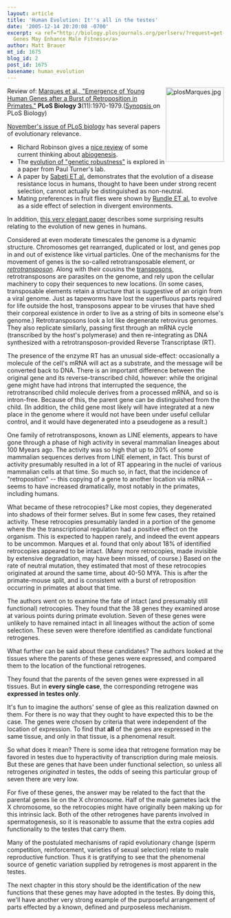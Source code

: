 ```yaml
---
layout: article
title: 'Human Evolution: It''s all in the testes'
date: '2005-12-14 20:20:08 -0700'
excerpt: <a ref="http://biology.plosjournals.org/perlserv/?request=get-document&doi=10.1371/journal.pbio.0030399">Retrocopied
  Genes May Enhance Male Fitness</a>
author: Matt Brauer
mt_id: 1675
blog_id: 2
post_id: 1675
basename: human_evolution
---
```

[<img src="/PT/uploads/2006/plosMarques-thumb.jpg" alt="plosMarques.jpg" width="135" height="173" style="float:right;" />](/uploads/2006/plosMarques.jpg)
Review of: [
Marques et al., "Emergence of Young Human Genes after a Burst of Retroposition in Primates."](http://biology.plosjournals.org/perlserv/?request=get-pdf&amp;file=10.1371_journal.pbio.0030357-S.pdf)
**PLoS Biology 3**(11):1970-1979.([Synopsis ](http://biology.plosjournals.org/perlserv/?request=get-document&amp;doi=10.1371/journal.pbio.0030399) on PLoS Biology)

[
November's issue of PLoS biology](http://biology.plosjournals.org/perlserv/?request=get-toc&amp;issn=1545-7885&amp;volume=3&amp;issue=11) has several papers of evolutionary relevance. 



* Richard Robinson gives a [
nice review](http://biology.plosjournals.org/perlserv/?request=get-pdf&amp;file=10.1371_journal.pbio.0030396-S.pdf)
of some current thinking about [
abiogenesis](http://wiki.cotch.net/index.php/Abiogenesis).
* The
[
evolution of "genetic robustness"](http://biology.plosjournals.org/perlserv/?request=get-pdf&amp;file=10.1371_journal.pbio.0030381-S.pdf)
is explored in a paper from Paul Turner's lab.
* A paper by 
[
Sabeti ET al.](http://biology.plosjournals.org/perlserv/?request=get-pdf&amp;file=10.1371_journal.pbio.0030378-S.pdf)
demonstrates that the evolution of a disease resistance locus in humans, thought to have been under strong recent selection, cannot actually be distinguished as non-neutral.
* Mating preferences in fruit flies were shown by 
[
Rundle ET al.](http://biology.plosjournals.org/perlserv/?request=get-pdf&amp;file=10.1371_journal.pbio.0030368-S.pdf)
to evolve as a side effect of selection in divergent environments.


In addition, [this very elegant paper](http://biology.plosjournals.org/perlserv/?request=get-pdf&amp;file=10.1371_journal.pbio.0030357-S.pdf) describes some surprising results relating to the evolution of new genes in humans.

Considered at even moderate timescales the genome is a dynamic structure. Chromosomes get rearranged, duplicated or lost, and genes pop in and out of existence like virtual particles. One of the mechanisms for the movement of genes is the so-called retrotransposable element, or [_retrotransposon_](http://en.wikipedia.org/wiki/Retrotransposon). Along with their cousins the [transposons](http://en.wikipedia.org/wiki/Transposon), retrotransposons are parasites on the genome, and rely upon the cellular machinery to copy their sequences to new locations. (In some cases, transposable elements retain a structure that is suggestive of an origin from a viral genome. Just as tapeworms have lost the superfluous parts required for life outside the host, transposons appear to be viruses that have shed their corporeal existence in order to live as a string of bits in someone else's genome.) Retrotransposons look a lot like degenerate retrovirus genomes. They also replicate similarly, passing first through an mRNA cycle (transcribed by the host's polymerase) and then re-integrating as DNA  synthesized with a retrotransposon-provided Reverse Transcriptase (RT).

The presence of the enzyme RT has an unusual side-effect: occasionally a molecule of the cell's mRNA will act as a substrate, and the message will be converted back to DNA. There is an important difference between the original gene and its reverse-transcribed child, however: while the original gene might have had introns that interrupted the sequence, the retrotranscribed child molecule derives from a processed mRNA, and so is intron-free. Because of this, the parent gene can be distinguished from the child. (In addition, the child gene most likely will have integrated at a new place in the genome where it would not have been under useful cellular control, and it would have degenerated into a pseudogene as a result.)

One family of retrotransposons, known as LINE elements, appears to have gone through a phase of high activity in several mammalian lineages about 100 Myears ago. The activity was so high that up to 20% of some mammalian sequences derives from LINE element, in fact. This burst of activity presumably resulted in a lot of RT appearing in the nuclei of various mammalian cells at that time. So much so, in fact, that the incidence of "retroposition" -- this copying of a gene to another location via mRNA -- seems to have increased dramatically, most notably in the primates, including humans.

What became of these retrocopies? Like most copies, they degenerated into shadows of their former selves. But in some few cases, they retained activity. These retrocopies presumably landed in a portion of the genome where the the transcriptional regulation had a positive effect on the organism. This is expected to happen rarely, and indeed the event appears to be uncommon. Marques et al. found that only about 18% of identified retrocopies appeared to be intact. (Many more retrocopies, made invisible by extensive degradation, may have been missed, of course.) Based on the rate of neutral mutation, they estimated that most of these retrocopies originated at around the same time, about 40-50 MYA. This is after the primate-mouse split, and is consistent with a burst of retroposition occurring in primates at about that time.

The authors went on to examine the fate of intact (and presumably still functional) retrocopies. They found that the 38 genes they examined arose at various points during primate evolution. Seven of these genes were unlikely to have remained intact in all lineages without the action of some selection. These seven were therefore identified as candidate functional retrogenes.

What further can be said about these candidates? The authors looked at the tissues where the parents of these genes were expressed, and compared them to the location of the functional retrogenes.

They found that the parents of the seven genes were expressed in all tissues. But in **every single case**, the corresponding retrogene was **expressed in testes only**.

It's fun to imagine the authors' sense of glee as this realization dawned on them. For there is no way that they ought to have expected this to be the case. The genes were chosen by criteria that were independent of the location of expression. To find that **all** of the genes are expressed in the same tissue, and only in that tissue, is a phenomenal result.

So what does it mean? There is some idea that retrogene formation may be favored in testes due to hyperactivity of transcription during male meiosis. But these are genes that have been under functional selection, so unless all retrogenes _originated_ in testes, the odds of seeing this particular group of seven there are very low.

For five of these genes, the answer may be related to the fact that the parental genes lie on the X chromosome. Half of the male gametes lack the X chromosome, so the retrocopies might have originally been making up for this intrinsic lack. Both of the other retrogenes have parents involved in spermatogenesis, so it is reasonable to assume that the extra copies add functionality to the testes that carry them.

Many of the postulated mechanisms of rapid evolutionary change (sperm competition, reinforcement, varieties of sexual selection) relate to male reproductive function. Thus it is gratifying to see that the phenomenal source of genetic variation supplied by retrogenes is most apparent in the testes.

The next chapter in this story should be the identification of the new functions that these genes may have adopted in the testes. By doing this, we'll have another very strong example of the purposeful arrangement of parts effected by a known, defined and purposeless mechanism.
